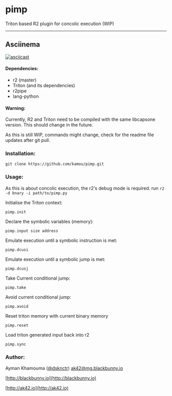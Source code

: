 # pimp
Triton based R2 plugin for concolic execution (WIP)

---
 ## Asciinema
[![asciicast](http://ak42.io/wp-content/uploads/2017/05/scrot.png)](https://asciinema.org/a/ccncic4ab0m7080dxdl4gye5z)
 
#### Dependencies:
   * r2 (master)
   * Triton (and its dependencies)
   * r2pipe
   * lang-python

#### Warning:
Currently, R2 and Triton need to be compiled with the same libcapsone version.
This should change in the future.

As this is still WIP, commands might change, check for the readme file updates after git pull.


### Installation:
```
git clone https://github.com/kamou/pimp.git
```

### Usage:

As this is about concolic execution, the r2's debug mode is required.
run `r2 -d bnary -i path/to/pimp.py`

Initialise the Triton context:

`pimp.init`

Declare the symbolic variables (memory):

`pimp.input size address`

Emulate execution until a symbolic instruction is met:

`pimp.dcusi`

Emulate execution until a symbolic jump is met:

`pimp.dcusj`

Take Current conditional jump:

`pimp.take`

Avoid current conditional jump:

`pimp.avoid`

Reset triton memory with current binary memory

`pimp.reset`

Load triton generated input back into r2

`pimp.sync`

### Author:
Ayman Khamouma ([@dsknctr](https://twitter.com/dsknctr)) ak42@mg.blackbunny.io

[http://blackbunny.io](http://blackbunny.io)

[http://ak42.io](http://ak42.io)

